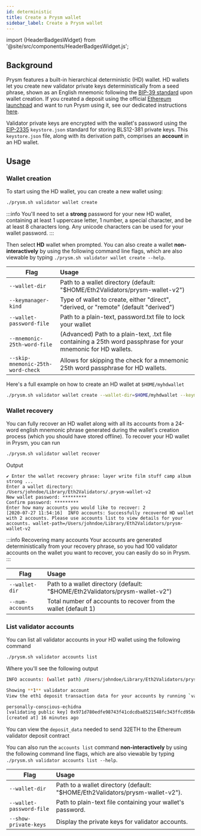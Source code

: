 ```yaml
---
id: deterministic
title: Create a Prysm wallet
sidebar_label: Create a Prysm wallet
---
```


import {HeaderBadgesWidget} from '@site/src/components/HeaderBadgesWidget.js';

<HeaderBadgesWidget />

## Background

Prysm features a built-in hierarchical deterministic (HD) wallet. HD wallets let you create new validator private keys deterministically from a seed phrase, shown as an English mnemonic following the [BIP-39 standard](https://en.bitcoin.it/wiki/Seed_phrase) upon wallet creation. If you created a deposit using the official [Ethereum launchpad](https://launchpad.ethereum.org/) and want to run Prysm using it, see our dedicated instructions [here](/docs/install/install-with-script).

Validator private keys are encrypted with the wallet's password using the [EIP-2335](https://eips.ethereum.org/EIPS/eip-2335) `keystore.json` standard for storing BLS12-381 private keys. This `keystore.json` file, along with its derivation path, comprises an **account** in an HD wallet.

## Usage

### Wallet creation

To start using the HD wallet, you can create a new wallet using:

```bash
./prysm.sh validator wallet create
```

:::info
You'll need to set a **strong** password for your new HD wallet, containing at least 1 uppercase letter, 1 number, a special character, and be at least 8 characters long. Any unicode characters can be used for your wallet password.
:::

Then select **HD** wallet when prompted. You can also create a wallet **non-interactively** by using the following command line flags, which are also viewable by typing `./prysm.sh validator wallet create --help`.


| Flag                              | Usage                                                                                                          |
| --------------------------------- | :------------------------------------------------------------------------------------------------------------- |
| `--wallet-dir`                    | Path to a wallet directory (default: "$HOME/Eth2Validators/prysm-wallet-v2")                                   |
| `--keymanager-kind`               | Type of wallet to create, either "direct", "derived, or "remote" (default "derived")                           |
| `--wallet-password-file`          | Path to a plain-text, password.txt file to lock your wallet                                                    |
| `--mnemonic-25th-word-file`       | (Advanced) Path to a plain-text, .txt file containing a 25th word passphrase for your mnemonic for HD wallets. |
| `--skip-mnemonic-25th-word-check` | Allows for skipping the check for a mnemonic 25th word passphrase for HD wallets.                              |

Here's a full example on how to create an HD wallet at `$HOME/myhdwallet`

```bash
./prysm.sh validator wallet create --wallet-dir=$HOME/myhdwallet --keymanager-kind=derived --wallet-password-file=password.txt
```

### Wallet recovery

You can fully recover an HD wallet along with all its accounts from a 24-word english mnemonic phrase generated during the wallet's creation process (which you should have stored offline). To recover your HD wallet in Prysm, you can run

```bash
./prysm.sh validator wallet recover
```

Output

```text
✔ Enter the wallet recovery phrase: layer write film stuff camp album strong ...
Enter a wallet directory: /Users/johndoe/Library/Eth2Validators/.prysm-wallet-v2
New wallet password: *********
Confirm password: *********
Enter how many accounts you would like to recover: 2
[2020-07-27 11:54:16]  INFO accounts: Successfully recovered HD wallet with 2 accounts. Please use accounts list to view details for your accounts. wallet-path=/Users/johndoe/Library/Eth2Validators/prysm-wallet-v2
```

:::info Recovering many accounts
Your accounts are generated deterministically from your recovery phrase, so you had 100 validator accounts on the wallet you want to recover, you can easily do so in Prysm.
:::

| Flag             | Usage                                                                        |
| ---------------- | :--------------------------------------------------------------------------- |
| `--wallet-dir`   | Path to a wallet directory (default: "$HOME/Eth2Validators/prysm-wallet-v2") |
| `--num-accounts` | Total number of accounts to recover from the wallet (default 1)              |

### List validator accounts

You can list all validator accounts in your HD wallet using the following command

```bash
./prysm.sh validator accounts list
```

Where you'll see the following output

```bash
INFO accounts: (wallet path) /Users/johndoe/Library/Eth2Validators/prysm-wallet-v2

Showing **1** validator account
View the eth1 deposit transaction data for your accounts by running `validator accounts list`

personally-conscious-echidna
[validating public key] 0x971d780edfe98743f41cdcdba8521548fc343ffcd958e90968c4f1cc5a2e9b6ea11a984397c34c6cc13e9d4e8d14ce1e
[created at] 16 minutes ago
```

You can view the `deposit_data` needed to send 32ETH to the Ethereum validator deposit contract 

You can also run the `accounts list` command **non-interactively** by using the following command line flags, which are also viewable by typing `./prysm.sh validator accounts list --help`.

| Flag                     | Usage                                                                         |
| ------------------------ | :---------------------------------------------------------------------------- |
| `--wallet-dir`           | Path to a wallet directory (default: "$HOME/Eth2Validators/prysm-wallet-v2"). |
| `--wallet-password-file` | Path to plain-text file containing your wallet's password.                    |
| `--show-private-keys`    | Display the private keys for validator accounts.                              |


